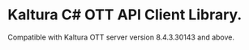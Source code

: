 # Kaltura C# OTT API Client Library.
Compatible with Kaltura OTT server version 8.4.3.30143 and above.
